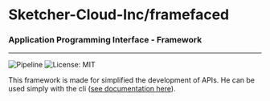 # Sketcher-Cloud-Inc/framefaced
### Application Programming Interface - Framework


---

![Pipeline](https://github.com/Sketcher-Cloud-Inc/framefaced/actions/workflows/pipeline.yml/badge.svg)
![License: MIT](https://img.shields.io/badge/License-MIT-yellow.svg)

This framework is made for simplified the development of APIs. He can be used simply with the cli ([see documentation here](https://framefaced.simonmalpel.fr/)).